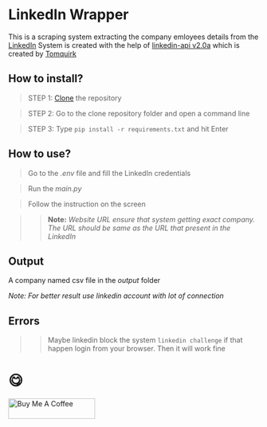 # LinkedIn Wrapper
This is a scraping system extracting the company emloyees details from the [LinkedIn][1]
System is created with the help of [linkedin-api v2.0a][2] which is created by [Tomquirk][3]


## How to install?
> STEP 1: [Clone][4] the repository

> STEP 2: Go to the clone repository folder and open a command line

> STEP 3: Type `pip install -r requirements.txt` and hit Enter


## How to use?

> Go to the *.env* file and fill the LinkedIn credentials

> Run the *main.py* 

> Follow the instruction on the screen




>> **Note:** *Website URL ensure that system getting exact company. The URL should be same as the URL that present in the LinkedIn*



## Output
A company named csv file in the *output* folder

*Note: For better result use linkedin account with lot of connection*


## Errors
>> Maybe linkedin block the system `linkedin challenge` if that happen login from your browser. Then it will work fine



# :yum:

<a href="https://www.buymeacoffee.com/th3darkknight" target="_blank"><img src="https://cdn.buymeacoffee.com/buttons/default-orange.png" alt="Buy Me A Coffee" height="41" width="174"></a>

[1]: https://www.linkedin.com/
[2]: https://github.com/tomquirk/linkedin-api
[3]: https://github.com/tomquirk
[4]: https://stackoverflow.com/a/2751270/11185766
